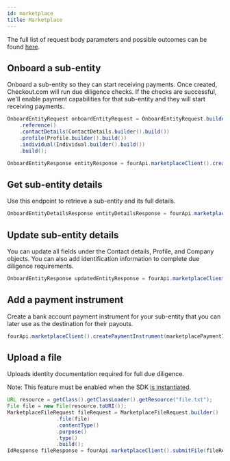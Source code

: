 ```yaml
---
id: marketplace
title: Marketplace
---
```


The full list of request body parameters and possible outcomes can be found [here](https://api-reference.checkout.com/preview/crusoe/#tag/Marketplace).

## Onboard a sub-entity

Onboard a sub-entity so they can start receiving payments. Once created, Checkout.com will run due diligence checks. If the checks are successful, we'll enable payment capabilities for that sub-entity and they will start receiving payments.

```java
OnboardEntityRequest onboardEntityRequest = OnboardEntityRequest.builder()
    .reference()
    .contactDetails(ContactDetails.builder().build())
    .profile(Profile.builder().build())
    .individual(Individual.builder().build())
    .build();

OnboardEntityResponse entityResponse = fourApi.marketplaceClient().createEntity(onboardEntityRequest).get();
```
## Get sub-entity details

Use this endpoint to retrieve a sub-entity and its full details.

```java
OnboardEntityDetailsResponse entityDetailsResponse = fourApi.marketplaceClient().getEntity(entityId).get();
```
## Update sub-entity details

You can update all fields under the Contact details, Profile, and Company objects. You can also add identification information to complete due diligence requirements.

```java
OnboardEntityResponse updatedEntityResponse = fourApi.marketplaceClient().updateEntity(onboardEntityRequest, entityId).get();
```

## Add a payment instrument

Create a bank account payment instrument for your sub-entity that you can later use as the destination for their payouts.

```java
fourApi.marketplaceClient().createPaymentInstrument(marketplacePaymentInstrument, entityId).get();
```

## Upload a file

Uploads identity documentation required for full due diligence.

Note: This feature must be enabled when the SDK [is instantiated](https://github.com/checkout/checkout-sdk-java/blob/master/README.md).

```java
URL resource = getClass().getClassLoader().getResource("file.txt");
File file = new File(resource.toURI());
MarketplaceFileRequest fileRequest = MarketplaceFileRequest.builder()
                .file(file)
                .contentType()
                .purpose()
                .type()
                .build();
IdResponse fileResponse = fourApi.marketplaceClient().submitFile(fileRequest).get();
```

